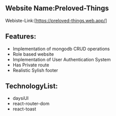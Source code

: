 ## Website Name:Preloved-Things
Webiste-Link:[https://preloved-things.web.app/]
## Features:
* Implementation of mongodb CRUD operations
* Role based website
* Implementation of User Authentication System
* Has Private route
* Realistic Sylish footer
## TechnologyList:
* daysiUI
* react-router-dom 
* react-toast